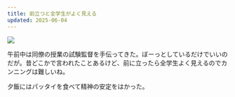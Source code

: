 ```yaml
---
title: 前立つと全学生がよく見える
updated: 2025-06-04
---
```

![](https://i.imgur.com/wxbmHlF.jpeg)

午前中は同僚の授業の試験監督を手伝ってきた。ぼーっとしているだけでいいのだが。昔どこかで言われたことあるけど、前に立ったら全学生よく見えるのでカンニングは難しいね。

夕飯にはパッタイを食べて精神の安定をはかった。